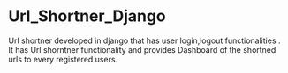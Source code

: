 # Url_Shortner_Django
Url shortner developed in django that has user login,logout functionalities . It has Url shorntner functionality and provides Dashboard of the shortned urls to every registered users.
